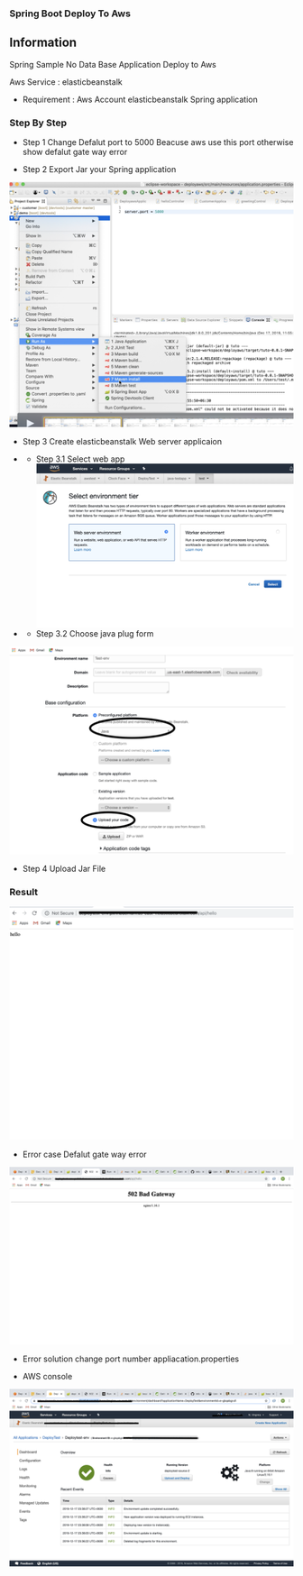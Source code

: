 ### Spring Boot Deploy To Aws 

## Information 

Spring Sample No Data Base  Application Deploy to Aws 

Aws Service : elasticbeanstalk

- Requirement : Aws Account 
                elasticbeanstalk 
                Spring application 

### Step By Step 

- Step 1 Change Defalut port to 5000 Beacuse aws use this port otherwise show defalut gate way error 

- Step 2 Export Jar your Spring application 

![screenshot](image/stepone.png)

- Step 3 Create elasticbeanstalk Web server applicaion 
- - Step 3.1 Select web app 
![screenshot](image/selectweb.png)

- - Step 3.2 Choose java plug form

![screenshot](image/choosejava.png)


- Step 4 Upload Jar File 

### Result 

![screenshot](image/finalstep.png)



- Error case Defalut gate way error 

![screenshot](image/gatewayerror.png)

- Error solution change port number appliacation.properties


- AWS console 

![screenshot](image/awsconsole.png)



